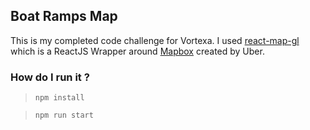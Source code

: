 ## Boat Ramps Map

This is my completed code challenge for Vortexa.
I used <a href="https://uber.github.io/react-map-gl">react-map-gl</a> which is a ReactJS Wrapper around <a href="https://www.mapbox.com/">Mapbox</a> created by Uber.

### How do I run it ?

> `npm install`

> `npm run start`
